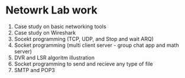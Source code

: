 # Netowrk Lab work

1. Case study on basic networking tools
2. Case study on Wireshark
3. Socekt programming (TCP, UDP, and Stop and wait ARQ)
4. Socket programming (multi client server - group chat app and math server)
5. DVR and LSR algoritm illustration
6. Socket programming to send and recieve any type of file
7. SMTP and POP3
